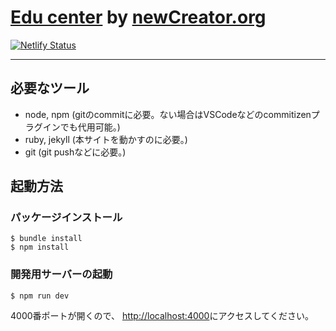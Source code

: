 # [Edu center](http://edu-center.new.or.jp/) by [newCreator.org](https://new.or.jp)

[![Netlify Status](https://api.netlify.com/api/v1/badges/5d67d08f-2b13-476e-88bf-d2655b5f0394/deploy-status)](https://app.netlify.com/sites/edu-center/deploys)

---

## 必要なツール

- node, npm (gitのcommitに必要。ない場合はVSCodeなどのcommitizenプラグインでも代用可能。)
- ruby, jekyll (本サイトを動かすのに必要。)
- git (git pushなどに必要。)

## 起動方法

### パッケージインストール

```
$ bundle install
$ npm install
```

### 開発用サーバーの起動

```
$ npm run dev
```

4000番ポートが開くので、 [http://localhost:4000](http://localhost:4000)にアクセスしてください。
